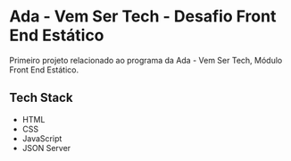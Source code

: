 # Ada -  Vem Ser Tech -  Desafio Front End Estático

Primeiro projeto relacionado ao programa da Ada - Vem Ser Tech, Módulo Front End Estático.

## Tech Stack

- HTML
- CSS
- JavaScript
- JSON Server
